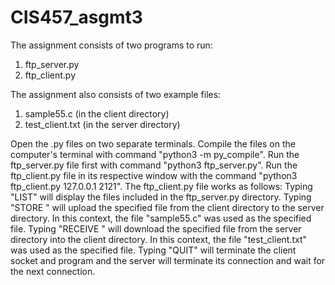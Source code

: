 # CIS457_asgmt3

The assignment consists of two programs to run: 
1. ftp_server.py
2. ftp_client.py

The assignment also consists of two example files:
1. sample55.c (in the client directory)
2. test_client.txt (in the server directory)

Open the .py files on two separate terminals. Compile the files on the computer's terminal with command "python3 -m py_compile". Run the ftp_server.py file first with command "python3 ftp_server.py". Run the ftp_client.py file in its respective window with the command "python3 ftp_client.py 127.0.0.1 2121". The ftp_client.py file works as follows:
Typing "LIST" will display the files included in the ftp_server.py directory.
Typing "STORE <filename>" will upload the specified file from the client directory to the server directory.
  In this context, the file "sample55.c" was used as the specified file.
Typing "RECEIVE <filename>" will download the specified file from the server directory into the client directory.
  In this context, the file "test_client.txt" was used as the specified file.
Typing "QUIT" will terminate the client socket and program and the server will terminate its connection and wait for the next connection.
